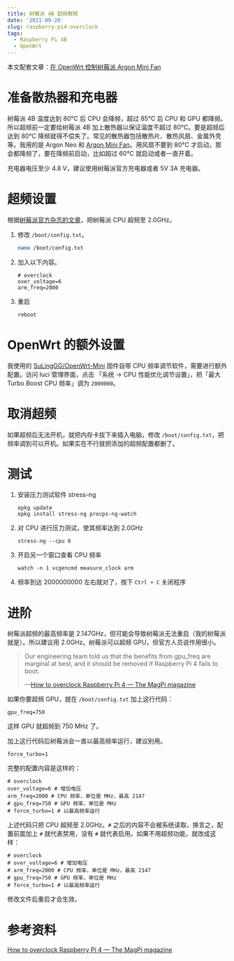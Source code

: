 ```yaml
---
title: 树莓派 4B 超频教程
date: '2021-09-20'
slug: raspberry-pi4-overclock
tags:
  - Raspberry Pi 4B
  - OpenWrt
---
```


<!--more-->

本文配套文章：[在 OpenWrt 控制树莓派 Argon Mini Fan](/post/2021/09/15/openwrt-argon-mini-fan/)

# 准备散热器和充电器

树莓派 4B 温度达到 80°C 后 CPU 会降频，超过 85°C 后 CPU 和 GPU 都降频。所以超频前一定要给树莓派 4B 加上散热器以保证温度不超过 80°C。要是超频后达到 80°C 降频就得不偿失了。常见的散热器包括散热片、散热风扇、金属外壳等。我用的是 Argon Neo 和 [Argon Mini Fan](/post/2021/09/15/openwrt-argon-mini-fan/)。用风扇不要到 80°C 才启动，那会都降频了，要在降频前启动，比如超过 60°C 就启动或者一直开着。

充电器电压至少 4.8 V，建议使用树莓派官方充电器或者 5V 3A 充电器。

# 超频设置

根据[树莓派官方杂志的文章](https://magpi.raspberrypi.org/articles/how-to-overclock-raspberry-pi-4)，把树莓派 CPU 超频至 2.0GHz。

1. 修改 `/boot/config.txt`。

    ```bash
    nano /boot/config.txt
    ```

1. 加入以下内容。

    ```
    # overclock
    over_voltage=6
    arm_freq=2000
    ```
    
1. 重启

    ```bash
    reboot
    ```

# OpenWrt 的额外设置

我使用的 [SuLingGG/OpenWrt-Mini](https://github.com/SuLingGG/OpenWrt-Mini) 固件自带 CPU 频率调节软件，需要进行额外配置。访问 luci 管理界面，点击 「系统 -> CPU 性能优化调节设置」，把「最大 Turbo Boost CPU 频率」调为 `2000000`。

# 取消超频

如果超频后无法开机，就把内存卡拔下来插入电脑，修改 `/boot/config.txt`，把频率调到可以开机。如果实在不行就把添加的超频配置都删了。

# 测试

1. 安装压力测试软件 stress-ng 

    ```
    opkg update
    opkg install stress-ng procps-ng-watch
    ```

1. 对 CPU 进行压力测试，使其频率达到 2.0GHz

    ```
    stress-ng --cpu 0
    ```
    
1. 开启另一个窗口查看 CPU 频率

    ```
    watch -n 1 vcgencmd measure_clock arm
    ```

1. 频率到达 2000000000 左右就对了，按下 `Ctrl + C` 关闭程序

# 进阶

树莓派超频的最高频率是 2.147GHz，但可能会导致树莓派无法重启（我的树莓派就是）。所以建议用 2.0GHz。树莓派可以超频 GPU，但官方人员说作用很小。

> Our engineering team told us that the benefits from gpu_freq are marginal at best, and it should be removed if Raspberry Pi 4 fails to boot.
>
> —[How to overclock Raspberry Pi 4 — The MagPi magazine](https://magpi.raspberrypi.org/articles/how-to-overclock-raspberry-pi-4)

如果你要超频 GPU，就在 `/boot/config.txt` 加上这行代码：

```
gpu_freq=750
```

这样 GPU 就超频到 750 MHz 了。

加上这行代码后树莓派会一直以最高频率运行，建议别用。

```
force_turbo=1
```

完整的配置内容是这样的：

```
# overclock
over_voltage=6 # 增加电压
arm_freq=2000 # CPU 频率，单位是 MHz，最高 2147
# gpu_freq=750 # GPU 频率，单位是 MHz
# force_turbo=1 # 以最高频率运行
```

上述代码只把 CPU 超频至 2.0GHz。`#` 之后的内容不会被系统读取，换言之，配置前面加上 `#` 就代表禁用，没有 `#` 就代表启用。如果不用超频功能，就改成这样：

```
# overclock
# over_voltage=6 # 增加电压
# arm_freq=2000 # CPU 频率，单位是 MHz，最高 2147
# gpu_freq=750 # GPU 频率，单位是 MHz
# force_turbo=1 # 以最高频率运行
```

修改文件后重启才会生效。

# 参考资料

[How to overclock Raspberry Pi 4 — The MagPi magazine](https://magpi.raspberrypi.org/articles/how-to-overclock-raspberry-pi-4)